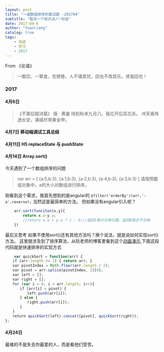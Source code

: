 ```yaml
---
layout: post
title: "一道数组排序的面试题 -201704"
subtitle: "每天一个知识点/一句话"
date: 2017-04-6
author: "Yuanliang"
catalog: true
tags:
	- 总结
	- 学习
	- 2017
---
```


From 《论语》
> 一瓢饮，一箪食，在陋巷，人不堪其忧，回也不改其乐。贤哉回也！


### 2017
#### 4月6日 
>《不第后赋诗菊》
> 唐 · 黄巢
>待到秋来九月八，我花开后百花杀。
>冲天香阵透长安，满城尽带黄金甲。
   		
#### 4月7日 移动端调试工具总结

#### 4月11日 H5 replaceState 与 pushState

#### 4月14日 Array.sort()
今天遇到了一个数组排序的问题
> var arr = [
> {a:5,b:3},
> {a:1,b:3},
> {a:2,b:3},
> {a:4,b:3},
> {a:3,b:3}
> ]
>请按照数组对象中，a的大小对数组进行排序。

刚看到这个需求，我首先想到的是angular的
`$filter('orderBy')(arr,'-a',reverse);`
当然这是最简单的方法。
但如果没有angular引入呢？
``` javascript
    arr.sort(funciton(x,y){
        return x.a-y.a;
    	//return x.a > y.a ? 1 : 0;//返回1表示交换位置，返回0表示不交换
    })
```
最后又思考 如果不使用sort()还有其他方法吗？换个说法，就是说如何实现sort()方法。
这里就涉及到了排序算法，从阮老师的博客里看到这个[动画演示](http://jsdo.it/norahiko/oxIy/fullscreen),下面这段代码就是快速排序的实现方式

``` javascript
    var quickSort = function(arr) {
　　if (arr.length <= 1) { return arr; }
　　var pivotIndex = Math.floor(arr.length / 2);
　　var pivot = arr.splice(pivotIndex, 1)[0];
　　var left = [];
　　var right = [];
　　for (var i = 0; i < arr.length; i++){
　　　　if (arr[i] < pivot) {
　　　　　　left.push(arr[i]);
　　　　} else {
　　　　　　right.push(arr[i]);
　　　　}
　　}
　　return quickSort(left).concat([pivot], quickSort(right));
};
```

#### 4月24日  
最难的不是失去你最爱的人，而是看他们受苦。











